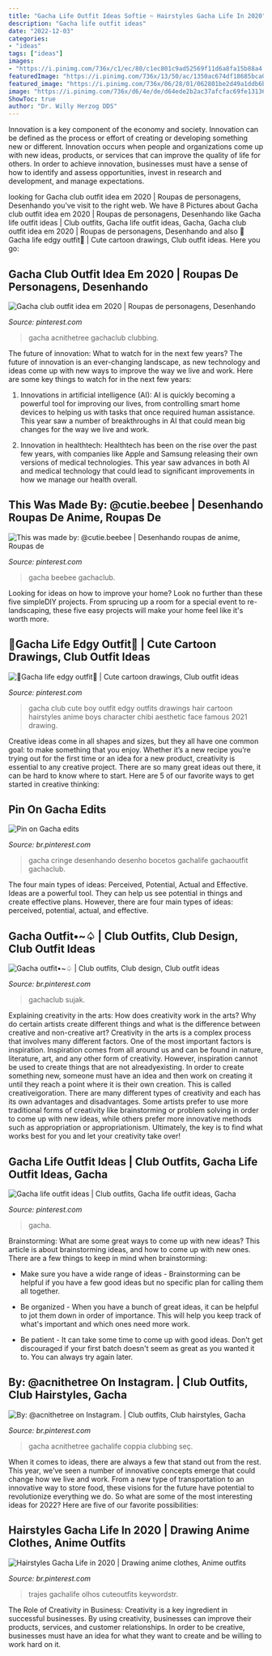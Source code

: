 ```yaml
---
title: "Gacha Life Outfit Ideas Softie ~ Hairstyles Gacha Life In 2020"
description: "Gacha life outfit ideas"
date: "2022-12-03"
categories:
- "ideas"
tags: ["ideas"]
images:
- "https://i.pinimg.com/736x/c1/ec/80/c1ec801c9ad52569f11d6a8fa15b88a4.jpg"
featuredImage: "https://i.pinimg.com/736x/13/50/ac/1350ac674df18685bca0c8df5abedd09.jpg"
featured_image: "https://i.pinimg.com/736x/06/28/01/062801be2d49a1ddb6bacd59be6a3e60.jpg"
image: "https://i.pinimg.com/736x/d6/4e/de/d64ede2b2ac37afcfac69fe13136f69c.jpg"
ShowToc: true
author: "Dr. Willy Herzog DDS"
---
```



Innovation is a key component of the economy and society. Innovation can be defined as the process or effort of creating or developing something new or different. Innovation occurs when people and organizations come up with new ideas, products, or services that can improve the quality of life for others. In order to achieve innovation, businesses must have a sense of how to identify and assess opportunities, invest in research and development, and manage expectations.

	

		
looking for Gacha club outfit idea em 2020 | Roupas de personagens, Desenhando you've visit to the right web. We have 8 Pictures about Gacha club outfit idea em 2020 | Roupas de personagens, Desenhando like Gacha life outfit ideas | Club outfits, Gacha life outfit ideas, Gacha, Gacha club outfit idea em 2020 | Roupas de personagens, Desenhando and also 💜Gacha life edgy outfit💜 | Cute cartoon drawings, Club outfit ideas. Here you go:
		
    
## Gacha Club Outfit Idea Em 2020 | Roupas De Personagens, Desenhando

<img loading=lazy src="https://i.pinimg.com/736x/06/28/01/062801be2d49a1ddb6bacd59be6a3e60.jpg" onerror="this.onerror=null;this.src='https://tse2.mm.bing.net/th?id=OIP.UH-tQ4j2Ep0XOkJbXwTctgHaHU&amp;pid=15.1';" alt="Gacha club outfit idea em 2020 | Roupas de personagens, Desenhando">

_Source: pinterest.com_

>gacha acnithetree gachaclub clubbing. 

	

The future of innovation: What to watch for in the next few years?
The future of innovation is an ever-changing landscape, as new technology and ideas come up with new ways to improve the way we live and work. Here are some key things to watch for in the next few years: 
1. Innovations in artificial intelligence (AI): AI is quickly becoming a powerful tool for improving our lives, from controlling smart home devices to helping us with tasks that once required human assistance. This year saw a number of breakthroughs in AI that could mean big changes for the way we live and work. 

2. Innovation in healthtech: Healthtech has been on the rise over the past few years, with companies like Apple and Samsung releasing their own versions of medical technologies. This year saw advances in both AI and medical technology that could lead to significant improvements in how we manage our health overall. 


    
## This Was Made By: @cutie.beebee | Desenhando Roupas De Anime, Roupas De

<img loading=lazy src="https://i.pinimg.com/736x/13/50/ac/1350ac674df18685bca0c8df5abedd09.jpg" onerror="this.onerror=null;this.src='https://tse3.mm.bing.net/th?id=OIP.Ts2gDKNgeYjFk8TejfIfoAHaHa&amp;pid=15.1';" alt="This was made by: @cutie.beebee | Desenhando roupas de anime, Roupas de">

_Source: pinterest.com_

>gacha beebee gachaclub. 

	

Looking for ideas on how to improve your home? Look no further than these five simpleDIY projects. From sprucing up a room for a special event to re-landscaping, these five easy projects will make your home feel like it's worth more.

    
## 💜Gacha Life Edgy Outfit💜 | Cute Cartoon Drawings, Club Outfit Ideas

<img loading=lazy src="https://i.pinimg.com/736x/a7/bf/7a/a7bf7af7e6c30300fd35125d155a9920.jpg" onerror="this.onerror=null;this.src='https://tse2.mm.bing.net/th?id=OIP.A0pF3lHPpjCGM3dlQhc9gAHaEK&amp;pid=15.1';" alt="💜Gacha life edgy outfit💜 | Cute cartoon drawings, Club outfit ideas">

_Source: pinterest.com_

>gacha club cute boy outfit edgy outfits drawings hair cartoon hairstyles anime boys character chibi aesthetic face famous 2021 drawing. 

	

Creative ideas come in all shapes and sizes, but they all have one common goal: to make something that you enjoy. Whether it’s a new recipe you’re trying out for the first time or an idea for a new product, creativity is essential to any creative project. There are so many great ideas out there, it can be hard to know where to start. Here are 5 of our favorite ways to get started in creative thinking: 

    
## Pin On Gacha Edits

<img loading=lazy src="https://i.pinimg.com/736x/77/1f/c3/771fc34187b18e0be9c22eacf0c79c14.jpg" onerror="this.onerror=null;this.src='https://tse4.mm.bing.net/th?id=OIP._sMuaoo2iIK2fD2HUFhfKgHaMC&amp;pid=15.1';" alt="Pin on Gacha edits">

_Source: br.pinterest.com_

>gacha cringe desenhando desenho bocetos gachalife gachaoutfit gachaclub. 

	

The four main types of ideas: Perceived, Potential, Actual and Effective.
Ideas are a powerful tool. They can help us see potential in things and create effective plans. However, there are four main types of ideas: perceived, potential, actual, and effective.

    
## Gacha Outfit•~♤ | Club Outfits, Club Design, Club Outfit Ideas

<img loading=lazy src="https://i.pinimg.com/736x/d6/4e/de/d64ede2b2ac37afcfac69fe13136f69c.jpg" onerror="this.onerror=null;this.src='https://tse4.mm.bing.net/th?id=OIP.s0x-2DQ-rfVZGZWrbP-ktwHaHW&amp;pid=15.1';" alt="Gacha outfit•~♤ | Club outfits, Club design, Club outfit ideas">

_Source: br.pinterest.com_

>gachaclub sujak. 

	

Explaining creativity in the arts: How does creativity work in the arts? Why do certain artists create different things and what is the difference between creative and non-creative art?
Creativity in the arts is a complex process that involves many different factors. One of the most important factors is inspiration. Inspiration comes from all around us and can be found in nature, literature, art, and any other form of creativity. However, inspiration cannot be used to create things that are not alreadyexisting. In order to create something new, someone must have an idea and then work on creating it until they reach a point where it is their own creation. This is called creativeigoration. There are many different types of creativity and each has its own advantages and disadvantages. Some artists prefer to use more traditional forms of creativity like brainstorming or problem solving in order to come up with new ideas, while others prefer more innovative methods such as appropriation or appropriationism. Ultimately, the key is to find what works best for you and let your creativity take over!

    
## Gacha Life Outfit Ideas | Club Outfits, Gacha Life Outfit Ideas, Gacha

<img loading=lazy src="https://i.pinimg.com/736x/c1/ec/80/c1ec801c9ad52569f11d6a8fa15b88a4.jpg" onerror="this.onerror=null;this.src='https://tse2.mm.bing.net/th?id=OIP.sUqyMRydndl6uySnGAC1FAHaNL&amp;pid=15.1';" alt="Gacha life outfit ideas | Club outfits, Gacha life outfit ideas, Gacha">

_Source: pinterest.com_

>gacha. 

	

Brainstorming: What are some great ways to come up with new ideas?
This article is about brainstorming ideas, and how to come up with new ones. There are a few things to keep in mind when brainstorming: 
- Make sure you have a wide range of ideas - Brainstorming can be helpful if you have a few good ideas but no specific plan for calling them all together. 

- Be organized - When you have a bunch of great ideas, it can be helpful to jot them down in order of importance. This will help you keep track of what's important and which ones need more work. 

- Be patient - It can take some time to come up with good ideas. Don't get discouraged if your first batch doesn't seem as great as you wanted it to. You can always try again later.

    
## By: @acnithetree On Instagram. | Club Outfits, Club Hairstyles, Gacha

<img loading=lazy src="https://i.pinimg.com/736x/b9/7b/a4/b97ba4710f743cab46021dd82507ca1f.jpg" onerror="this.onerror=null;this.src='https://tse4.mm.bing.net/th?id=OIP.2B4pz96Sdat0C9KmuYQ_bAHaHa&amp;pid=15.1';" alt="By: @acnithetree on Instagram. | Club outfits, Club hairstyles, Gacha">

_Source: br.pinterest.com_

>gacha acnithetree gachalife coppia clubbing seç. 

	

When it comes to ideas, there are always a few that stand out from the rest. This year, we’ve seen a number of innovative concepts emerge that could change how we live and work. From a new type of transportation to an innovative way to store food, these visions for the future have potential to revolutionize everything we do. So what are some of the most interesting ideas for 2022? Here are five of our favorite possibilities:

    
## Hairstyles Gacha Life In 2020 | Drawing Anime Clothes, Anime Outfits

<img loading=lazy src="https://i.pinimg.com/736x/0a/c8/e6/0ac8e659ba19db87f70607e211806700.jpg" onerror="this.onerror=null;this.src='https://tse1.mm.bing.net/th?id=OIP.Ww8DmUBeyAKifPEe7StXfgHaHa&amp;pid=15.1';" alt="Hairstyles Gacha Life in 2020 | Drawing anime clothes, Anime outfits">

_Source: br.pinterest.com_

>trajes gachalife olhos cuteoutfits keywordstr. 

	

The Role of Creativity in Business:
Creativity is a key ingredient in successful businesses. By using creativity, businesses can improve their products, services, and customer relationships. In order to be creative, businesses must have an idea for what they want to create and be willing to work hard on it.

